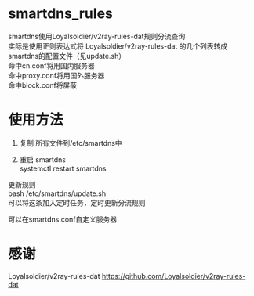 # smartdns_rules
smartdns使用Loyalsoldier/v2ray-rules-dat规则分流查询  
实际是使用正则表达式将 Loyalsoldier/v2ray-rules-dat 的几个列表转成smartdns的配置文件（见update.sh）   
命中cn.conf将用国内服务器   
命中proxy.conf将用国外服务器   
命中block.conf将屏蔽   

# 使用方法
1. 复制 所有文件到/etc/smartdns中

2. 重启 smartdns   
systemctl restart smartdns   

更新规则   
bash /etc/smartdns/update.sh  
可以将这条加入定时任务，定时更新分流规则   
   
可以在smartdns.conf自定义服务器 

# 感谢
Loyalsoldier/v2ray-rules-dat   https://github.com/Loyalsoldier/v2ray-rules-dat
